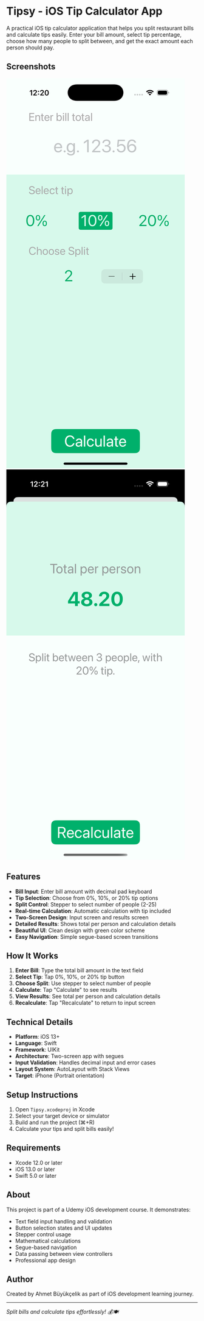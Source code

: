 # Tipsy - iOS Tip Calculator App

A practical iOS tip calculator application that helps you split restaurant bills and calculate tips easily. Enter your bill amount, select tip percentage, choose how many people to split between, and get the exact amount each person should pay.

## Screenshots

![App Screenshot 1](./Screenshot1.png)
![App Screenshot 2](./Screenshot2.png)

## Features

- **Bill Input**: Enter bill amount with decimal pad keyboard
- **Tip Selection**: Choose from 0%, 10%, or 20% tip options
- **Split Control**: Stepper to select number of people (2-25)
- **Real-time Calculation**: Automatic calculation with tip included
- **Two-Screen Design**: Input screen and results screen
- **Detailed Results**: Shows total per person and calculation details
- **Beautiful UI**: Clean design with green color scheme
- **Easy Navigation**: Simple segue-based screen transitions

## How It Works

1. **Enter Bill**: Type the total bill amount in the text field
2. **Select Tip**: Tap 0%, 10%, or 20% tip button
3. **Choose Split**: Use stepper to select number of people
4. **Calculate**: Tap "Calculate" to see results
5. **View Results**: See total per person and calculation details
6. **Recalculate**: Tap "Recalculate" to return to input screen

## Technical Details

- **Platform**: iOS 13+
- **Language**: Swift
- **Framework**: UIKit
- **Architecture**: Two-screen app with segues
- **Input Validation**: Handles decimal input and error cases
- **Layout System**: AutoLayout with Stack Views
- **Target**: iPhone (Portrait orientation)

## Setup Instructions

1. Open `Tipsy.xcodeproj` in Xcode
2. Select your target device or simulator
3. Build and run the project (⌘+R)
4. Calculate your tips and split bills easily!

## Requirements

- Xcode 12.0 or later
- iOS 13.0 or later
- Swift 5.0 or later

## About

This project is part of a Udemy iOS development course. It demonstrates:
- Text field input handling and validation
- Button selection states and UI updates
- Stepper control usage
- Mathematical calculations
- Segue-based navigation
- Data passing between view controllers
- Professional app design

## Author

Created by Ahmet Büyükçelik as part of iOS development learning journey.

---

*Split bills and calculate tips effortlessly! 💰🍽️*
